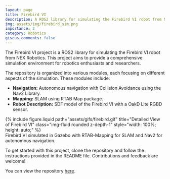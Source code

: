```yaml
---
layout: page
title: Firebird VI
description: A ROS2 library for simulating the Firebird VI robot from NEX Robotics
img: assets/img/firebird_sim.png
importance: 2
category: Robotics
giscus_comments: false
---
```


The Firebird VI project is a ROS2 library for simulating the Firebird VI robot from NEX Robotics. This project aims to provide a comprehensive simulation environment for robotics enthusiasts and researchers.

The repository is organized into various modules, each focusing on different aspects of the simulation. These modules include:

- **Navigation:** Autonomous navigation with Collision Avoidance using the Nav2 Library.
- **Mapping:** SLAM using RTAB Map package.
- **Robot Description:** SDF model of the Firebird VI with a OakD Lite RGBD sensor.

<div class="row justify-content-sm-center">
    <div class="col-sm mt-3 mt-md-0">
        {% include figure.liquid path="assets/gifs/firebird.gif" title="Detailed View of Firebird VI" class="img-fluid rounded z-depth-1" style="width: 100%; height: auto;" %}
    </div>
</div>
<div class="caption">
    Firebird VI simulated in Gazebo with RTAB-Mapping for SLAM and Nav2 for autonomous navigation. 
</div>

To get started with this project, clone the repository and follow the instructions provided in the README file. Contributions and feedback are welcome!

You can view the repository [here](https://github.com/aadith-warrier/Firebird-VI).
